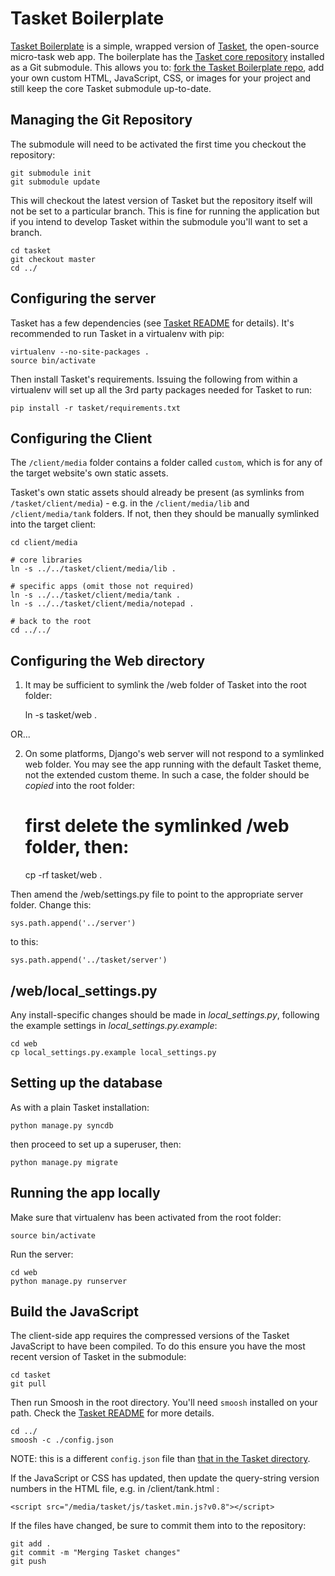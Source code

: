 Tasket Boilerplate
==================
[Tasket Boilerplate][#boilerplate] is a simple, wrapped version of [Tasket][#about], the open-source micro-task web app. The boilerplate has the [Tasket core repository][#corerepo] installed as a Git submodule. This allows you to: [fork the Tasket Boilerplate repo][#fork], add your own custom HTML, JavaScript, CSS, or images for your project and still keep the core Tasket submodule up-to-date.

Managing the Git Repository
---------------------------

The submodule will need to be activated the first time you checkout the 
repository:

    git submodule init
    git submodule update 

This will checkout the latest version of Tasket but the repository itself will
not be set to a particular branch. This is fine for running the application but
if you intend to develop Tasket within the submodule you'll want to set a branch.

    cd tasket
    git checkout master
    cd ../


Configuring the server
----------------------

Tasket has a few dependencies (see [Tasket README][#readme] for details). It's 
recommended to run Tasket in a virtualenv with pip:

    virtualenv --no-site-packages .
    source bin/activate
    

Then install Tasket's requirements. Issuing the following from within a
virtualenv will set up all the 3rd party packages needed for Tasket to run:

    pip install -r tasket/requirements.txt
    

Configuring the Client
----------------------

The `/client/media` folder contains a folder called `custom`, which is for any of the target website's own static assets.

Tasket's own static assets should already be present (as symlinks from `/tasket/client/media`) - e.g. in the `/client/media/lib` and `/client/media/tank` folders. If not, then they should be manually symlinked into the target client:

    cd client/media
    
    # core libraries
    ln -s ../../tasket/client/media/lib .
    
    # specific apps (omit those not required)
    ln -s ../../tasket/client/media/tank .
    ln -s ../../tasket/client/media/notepad .
    
    # back to the root
    cd ../../


Configuring the Web directory
-----------------------------

1) It may be sufficient to symlink the /web folder of Tasket into the root folder:

    ln -s tasket/web .
    
OR...
    
2) On some platforms, Django's web server will not respond to a symlinked 
web folder. You may see the app running with the default Tasket theme, not the extended
custom theme. In such a case, the folder should be _copied_ into the root folder:

    # first delete the symlinked /web folder, then:
    cp -rf tasket/web .

Then amend the /web/settings.py file to point to the appropriate server folder. 
Change this:

    sys.path.append('../server')

to this:

    sys.path.append('../tasket/server')
    
    
/web/local_settings.py
----------------------
    
Any install-specific changes should be made in _local\_settings.py_, following the example
settings in _local\_settings.py.example_:

    cd web
    cp local_settings.py.example local_settings.py
    
    
Setting up the database
-----------------------

As with a plain Tasket installation:

    python manage.py syncdb

then proceed to set up a superuser, then:
    
    python manage.py migrate
    

Running the app locally
-----------------------

Make sure that virtualenv has been activated from the root folder:

    source bin/activate

Run the server:

    cd web
    python manage.py runserver


Build the JavaScript
--------------------

The client-side app requires the compressed versions of the Tasket JavaScript
to have been compiled. To do this ensure you have the most recent version of
Tasket in the submodule:

    cd tasket
    git pull

Then run Smoosh in the root directory. You'll need `smoosh` installed on your path. 
Check the [Tasket README][#readme] for more details.

    cd ../
    smoosh -c ./config.json

NOTE: this is a different `config.json` file than [that in the Tasket directory][#config].

If the JavaScript or CSS has updated, then update the query-string version 
numbers in the HTML file, e.g. in /client/tank.html :

    <script src="/media/tasket/js/tasket.min.js?v0.8"></script>
    

If the files have changed, be sure to commit them into to the repository:

    git add .
    git commit -m "Merging Tasket changes"
    git push


[#about]: http://dharmafly.com/tasket
[#corerepo]: https://github.com/dharmafly/tasket
[#boilerplate]: https://github.com/dharmafly/tasket-boilerplate
[#config]: https://github.com/dharmafly/tasket/blob/master/client/media/js/build/config.json
[#readme]: https://github.com/dharmafly/tasket/blob/master/README.md
[#fork]: https://github.com/dharmafly/tasket-boilerplate/fork_select
